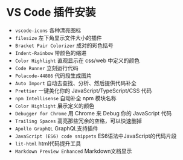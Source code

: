# VS Code 插件安装

* `vscode-icons` 各种漂亮图标
* `filesize` 左下角显示文件大小的插件
* `Bracket Pair Colorizer` 成对的彩色括号
* `Indent-Rainbow` 带颜色的缩进
* `Color Highlight` 直观显示在 css/web 中定义的颜色
* `Code Runner` 立刻运行代码
* `Polacode-44886` 代码段生成图片
* `Auto Import` 自动去查找、分析、然后提供代码补全
* `Prettier` 一键美化你的 JavaScript/TypeScript/CSS 代码
* `npm Intellisense` 自动补全 npm 模块名称
* `Color Highlight` 展示定义的颜色
* `Debugger for Chrome` 用 Chrome 来 Debug 你的 JavaScript 代码
* `Trailing Spaces` 高亮那些冗余的空格，可以快速删掉
* `Apollo GraphQL` GraphQL支持插件
* `JavaScript (ES6) code snippets` ES6语法中JavaScript的代码片段
* `lit-html` html代码提升工具
* `Markdown Preview Enhanced` Markdown文档显示
